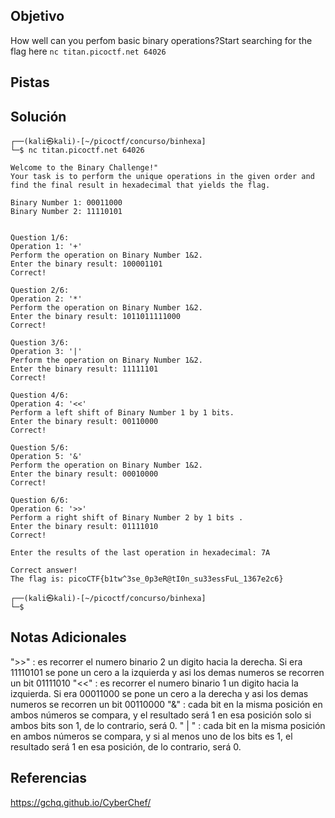 ## Objetivo
How well can you perfom basic binary operations?Start searching for the flag here `nc titan.picoctf.net 64026`

## Pistas

## Solución
```
┌──(kali㉿kali)-[~/picoctf/concurso/binhexa]
└─$ nc titan.picoctf.net 64026

Welcome to the Binary Challenge!"
Your task is to perform the unique operations in the given order and find the final result in hexadecimal that yields the flag.

Binary Number 1: 00011000
Binary Number 2: 11110101


Question 1/6:
Operation 1: '+'
Perform the operation on Binary Number 1&2.
Enter the binary result: 100001101
Correct!

Question 2/6:
Operation 2: '*'
Perform the operation on Binary Number 1&2.
Enter the binary result: 1011011111000
Correct!

Question 3/6:
Operation 3: '|'
Perform the operation on Binary Number 1&2.
Enter the binary result: 11111101
Correct!

Question 4/6:
Operation 4: '<<'
Perform a left shift of Binary Number 1 by 1 bits.
Enter the binary result: 00110000
Correct!

Question 5/6:
Operation 5: '&'
Perform the operation on Binary Number 1&2.
Enter the binary result: 00010000
Correct!

Question 6/6:
Operation 6: '>>'
Perform a right shift of Binary Number 2 by 1 bits .
Enter the binary result: 01111010
Correct!

Enter the results of the last operation in hexadecimal: 7A

Correct answer!
The flag is: picoCTF{b1tw^3se_0p3eR@tI0n_su33essFuL_1367e2c6}
                                                                                                                                                                                                                   
┌──(kali㉿kali)-[~/picoctf/concurso/binhexa]
└─$ 

```
## Notas Adicionales
">>" : es recorrer el numero binario 2 un digito hacia la derecha. Si era  11110101 se pone un cero a la izquierda y asi los demas numeros se recorren un bit 01111010
"<<" : es recorrer el numero binario 1 un digito hacia la izquierda. Si era  00011000 se pone un cero a la derecha y asi los demas numeros se recorren un bit 00110000
"&" :  cada bit en la misma posición en ambos números se compara, y el resultado será 1 en esa posición solo si ambos bits son 1, de lo contrario, será 0.
" | " : cada bit en la misma posición en ambos números se compara, y si al menos uno de los bits es 1, el resultado será 1 en esa posición, de lo contrario, será 0.

## Referencias
https://gchq.github.io/CyberChef/
